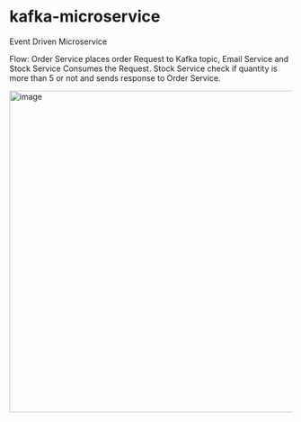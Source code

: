 # kafka-microservice
Event Driven Microservice

Flow:
Order Service places order Request to Kafka topic, Email Service and Stock Service Consumes the Request. Stock Service check if quantity is more than 5 or not and sends response to Order Service.


<img width="572" alt="image" src="https://user-images.githubusercontent.com/32607665/189689183-372b9d48-c0d3-44f9-afc0-3f4f624127f0.png">
